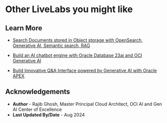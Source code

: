 # Other LiveLabs you might like

## Learn More

- [Search Documents stored in Object storage with OpenSearch, Generative AI, Semantic search, RAG](https://apexapps.oracle.com/pls/apex/r/dbpm/livelabs/view-workshop?wid=3762)

- [Build an AI chatbot engine with Oracle Database 23ai and OCI Generative AI](https://apexapps.oracle.com/pls/apex/r/dbpm/livelabs/view-workshop?wid=3939)

- [Build Innovative Q&A Interface powered by Generative AI with Oracle APEX](https://apexapps.oracle.com/pls/apex/r/dbpm/livelabs/view-workshop?wid=3947)

## Acknowledgements

* **Author** - Rajib Ghosh, Master Principal Cloud Architect, OCI AI and Gen AI Center of Excellence
* **Last Updated By/Date** - Aug 2024
